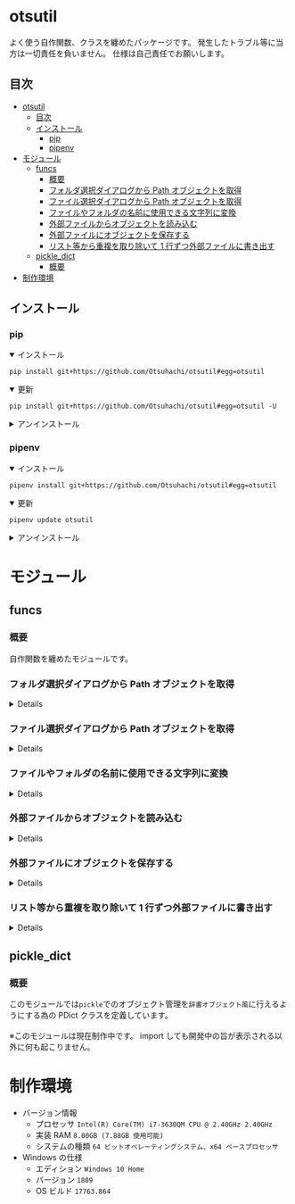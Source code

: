# otsutil

よく使う自作関数、クラスを纏めたパッケージです。
発生したトラブル等に当方は一切責任を負いません。
仕様は自己責任でお願いします。

## 目次

- [otsutil](#otsutil)
  - [目次](#%e7%9b%ae%e6%ac%a1)
  - [インストール](#%e3%82%a4%e3%83%b3%e3%82%b9%e3%83%88%e3%83%bc%e3%83%ab)
    - [pip](#pip)
    - [pipenv](#pipenv)
- [モジュール](#%e3%83%a2%e3%82%b8%e3%83%a5%e3%83%bc%e3%83%ab)
  - [funcs](#funcs)
    - [概要](#%e6%a6%82%e8%a6%81)
    - [フォルダ選択ダイアログから Path オブジェクトを取得](#%e3%83%95%e3%82%a9%e3%83%ab%e3%83%80%e9%81%b8%e6%8a%9e%e3%83%80%e3%82%a4%e3%82%a2%e3%83%ad%e3%82%b0%e3%81%8b%e3%82%89-path-%e3%82%aa%e3%83%96%e3%82%b8%e3%82%a7%e3%82%af%e3%83%88%e3%82%92%e5%8f%96%e5%be%97)
    - [ファイル選択ダイアログから Path オブジェクトを取得](#%e3%83%95%e3%82%a1%e3%82%a4%e3%83%ab%e9%81%b8%e6%8a%9e%e3%83%80%e3%82%a4%e3%82%a2%e3%83%ad%e3%82%b0%e3%81%8b%e3%82%89-path-%e3%82%aa%e3%83%96%e3%82%b8%e3%82%a7%e3%82%af%e3%83%88%e3%82%92%e5%8f%96%e5%be%97)
    - [ファイルやフォルダの名前に使用できる文字列に変換](#%e3%83%95%e3%82%a1%e3%82%a4%e3%83%ab%e3%82%84%e3%83%95%e3%82%a9%e3%83%ab%e3%83%80%e3%81%ae%e5%90%8d%e5%89%8d%e3%81%ab%e4%bd%bf%e7%94%a8%e3%81%a7%e3%81%8d%e3%82%8b%e6%96%87%e5%ad%97%e5%88%97%e3%81%ab%e5%a4%89%e6%8f%9b)
    - [外部ファイルからオブジェクトを読み込む](#%e5%a4%96%e9%83%a8%e3%83%95%e3%82%a1%e3%82%a4%e3%83%ab%e3%81%8b%e3%82%89%e3%82%aa%e3%83%96%e3%82%b8%e3%82%a7%e3%82%af%e3%83%88%e3%82%92%e8%aa%ad%e3%81%bf%e8%be%bc%e3%82%80)
    - [外部ファイルにオブジェクトを保存する](#%e5%a4%96%e9%83%a8%e3%83%95%e3%82%a1%e3%82%a4%e3%83%ab%e3%81%ab%e3%82%aa%e3%83%96%e3%82%b8%e3%82%a7%e3%82%af%e3%83%88%e3%82%92%e4%bf%9d%e5%ad%98%e3%81%99%e3%82%8b)
    - [リスト等から重複を取り除いて 1 行ずつ外部ファイルに書き出す](#%e3%83%aa%e3%82%b9%e3%83%88%e7%ad%89%e3%81%8b%e3%82%89%e9%87%8d%e8%a4%87%e3%82%92%e5%8f%96%e3%82%8a%e9%99%a4%e3%81%84%e3%81%a6-1-%e8%a1%8c%e3%81%9a%e3%81%a4%e5%a4%96%e9%83%a8%e3%83%95%e3%82%a1%e3%82%a4%e3%83%ab%e3%81%ab%e6%9b%b8%e3%81%8d%e5%87%ba%e3%81%99)
  - [pickle_dict](#pickledict)
    - [概要](#%e6%a6%82%e8%a6%81-1)
- [制作環境](#%e5%88%b6%e4%bd%9c%e7%92%b0%e5%a2%83)

## インストール

### pip

<details open><summary>インストール</summary>

```Console
pip install git+https://github.com/Otsuhachi/otsutil#egg=otsutil
```

</details>

<details open><summary>更新</summary>

```Console
pip install git+https://github.com/Otsuhachi/otsutil#egg=otsutil -U
```

</details>

<details><summary>アンインストール</summary>

```Console
pip uninstall otsutil
```

</details>

### pipenv

<details open><summary>インストール</summary>

```Console
pipenv install git+https://github.com/Otsuhachi/otsutil#egg=otsutil
```

</details>
<details open><summary>更新</summary>

```Console
pipenv update otsutil
```

</details>
<details><summary>アンインストール</summary>

```Console
pipenv uninstall otsutil
```

</details>

# モジュール

## funcs

### 概要

自作関数を纏めたモジュールです。

### フォルダ選択ダイアログから Path オブジェクトを取得

<details>

`choice_dir()`<br>
ディレクトリ選択ダイアログを表示し、選択されたディレクトリの`Path`を返します。<br>
ディレクトリが選択されなかった場合、呼び出し元ディレクトリの`Path`が返ります。

</details>

### ファイル選択ダイアログから Path オブジェクトを取得

<details>

`choice_file(multi=False, *, strict=True)`<br>
ファイル選択ダイアログを表示し、選択されたファイルの`Path`を返します。<br><br>
`multi`を`True`にすると、選択されたファイル群の`list[Path]`を返します。<br>
これは、ファイルが一つしか選択されていない場合でも同様なので、注意してください。<br><br>
ファイルが選択されなかった場合、`NotSelectedError`が投げられます。<br>
`strict=False`すると、例外を投げる代わりに`None`を返すようになります。

</details>

### ファイルやフォルダの名前に使用できる文字列に変換

<details>

`create_system_name(name)`<br>
`name`に与えた文字列からファイル名、及びフォルダ名に使用できない文字を使用可能な文字に置き換えた文字列を返します。

</details>

### 外部ファイルからオブジェクトを読み込む

<details>

`load_object(file)`<br>
`file`に与えられた文字列、または Path を基に外部ファイルを読み込み、保存されたオブジェクトを返します。<br>
この時、`file`に保存されているオブジェクトは`単一であることが保証されている`必要があります。<br>
[save_object](#%e5%a4%96%e9%83%a8%e3%83%95%e3%82%a1%e3%82%a4%e3%83%ab%e3%81%ab%e3%82%aa%e3%83%96%e3%82%b8%e3%82%a7%e3%82%af%e3%83%88%e3%82%92%e4%bf%9d%e5%ad%98%e3%81%99%e3%82%8b)で保存したオブジェクトを読み込むことが主な用途です。<br><br>
複数のオブジェクトを扱いたい場合は[pickle_dict](#pickledict)を使用してください。

</details>

### 外部ファイルにオブジェクトを保存する

<details>

`save_object(obj, file, protocol=4)`<br>
`file`に与えられた文字列、または Path をファイルとして扱い、`obj`に与えられたオブジェクトを`pickle_to_base64`で書き出します。<br>
この時、`protocol`を指定することで pickle での protocol を変更することができます。<br>
読み込むときは[load_object](#%e5%a4%96%e9%83%a8%e3%83%95%e3%82%a1%e3%82%a4%e3%83%ab%e3%81%8b%e3%82%89%e3%82%aa%e3%83%96%e3%82%b8%e3%82%a7%e3%82%af%e3%83%88%e3%82%92%e8%aa%ad%e3%81%bf%e8%be%bc%e3%82%80)を使用することが想定されています。
複数のオブジェクトを扱いたい場合は[pickle_dict](#pickledict)を使用してください。

</details>

### リスト等から重複を取り除いて 1 行ずつ外部ファイルに書き出す

<details>

`write_set_lines(list, file)`<br>
`list_`に与えられた`__iter__`可能オブジェクトを`file`に 1 行ずつ書き出します。<br>
書き出す際、重複するオブジェクトは 1 つを残し取り除かれます。<br>
全てのオブジェクトは`str()`されてから書き出されるので、オブジェクトの型によっては内容を把握できない型の出力になります。<br>
重複が不要なログなどを書き出す用途を想定しています。<br>
`file`が既に存在する場合は、1 行ずつ読み込んだ文字列を`list_`の先頭に追加してから出力を行います。

</details>

## pickle_dict

### 概要

このモジュールでは`pickle`でのオブジェクト管理を`辞書オブジェクト風`に行えるようにする為の PDict クラスを定義しています。<br><br>
※このモジュールは現在制作中です。
import しても開発中の旨が表示される以外に何も起こりません。

# 制作環境

- バージョン情報
  - プロセッサ
    `Intel(R) Core(TM) i7-3630QM CPU @ 2.40GHz 2.40GHz`
  - 実装 RAM
    `8.00GB (7.88GB 使用可能)`
  - システムの種類
    `64 ビットオペレーティングシステム、x64 ベースプロセッサ`
- Windows の仕様
  - エディション
    `Windows 10 Home`
  - バージョン
    `1809`
  - OS ビルド
    `17763.864`
